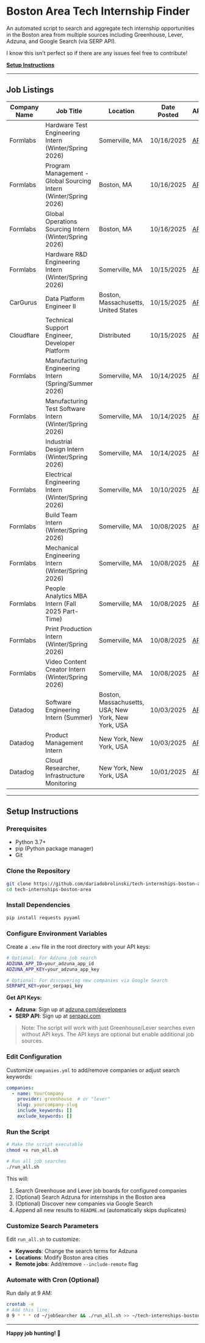 # Boston Area Tech Internship Finder

An automated script to search and aggregate tech internship opportunities in the Boston area from multiple sources including Greenhouse, Lever, Adzuna, and Google Search (via SERP API).

I know this isn't perfect so if there are any issues feel free to contribute!

**[Setup Instructions](#setup-instructions)**

---

## Job Listings

| Company Name | Job Title | Location | Date Posted | APPLY |
|---|---|---|---|---|
| Formlabs | Hardware Test Engineering Intern (Winter/Spring 2026) | Somerville, MA | 10/16/2025 | [APPLY](https://careers.formlabs.com/job/7271951/apply/?gh_jid=7271951) |
| Formlabs | Program Management - Global Sourcing Intern (Winter/Spring 2026) | Boston, MA | 10/16/2025 | [APPLY](https://careers.formlabs.com/job/7190788/apply/?gh_jid=7190788) |
| Formlabs | Global Operations Sourcing Intern (Winter/Spring 2026) | Boston, MA | 10/16/2025 | [APPLY](https://careers.formlabs.com/job/7190913/apply/?gh_jid=7190913) |
| Formlabs | Hardware R&D Engineering Intern (Winter/Spring 2026) | Somerville, MA | 10/15/2025 | [APPLY](https://careers.formlabs.com/job/7233962/apply/?gh_jid=7233962) |
| CarGurus | Data Platform Engineer II | Boston, Massachusetts, United States | 10/15/2025 | [APPLY](https://careers.cargurus.com/us/en/job/7264613?gh_jid=7264613) |
| Cloudflare | Technical Support Engineer, Developer Platform | Distributed | 10/15/2025 | [APPLY](https://boards.greenhouse.io/cloudflare/jobs/7268796?gh_jid=7268796) |
| Formlabs | Manufacturing Engineering Intern (Spring/Summer 2026) | Somerville, MA | 10/14/2025 | [APPLY](https://careers.formlabs.com/job/7083351/apply/?gh_jid=7083351) |
| Formlabs | Manufacturing Test Software Intern (Winter/Spring 2026) | Somerville, MA | 10/14/2025 | [APPLY](https://careers.formlabs.com/job/7284267/apply/?gh_jid=7284267) |
| Formlabs | Industrial Design Intern (Winter/Spring 2026) | Somerville, MA | 10/14/2025 | [APPLY](https://careers.formlabs.com/job/7269786/apply/?gh_jid=7269786) |
| Formlabs | Electrical Engineering Intern (Winter/Spring 2026) | Somerville, MA | 10/10/2025 | [APPLY](https://careers.formlabs.com/job/7286400/apply/?gh_jid=7286400) |
| Formlabs | Build Team Intern (Winter/Spring 2026) | Somerville, MA | 10/08/2025 | [APPLY](https://careers.formlabs.com/job/7215024/apply/?gh_jid=7215024) |
| Formlabs | Mechanical Engineering Intern (Winter/Spring 2026) | Somerville, MA | 10/08/2025 | [APPLY](https://careers.formlabs.com/job/7095197/apply/?gh_jid=7095197) |
| Formlabs | People Analytics MBA Intern (Fall 2025 Part-Time) | Somerville, MA | 10/08/2025 | [APPLY](https://careers.formlabs.com/job/7263134/apply/?gh_jid=7263134) |
| Formlabs | Print Production Intern (Winter/Spring 2026) | Somerville, MA | 10/08/2025 | [APPLY](https://careers.formlabs.com/job/7217328/apply/?gh_jid=7217328) |
| Formlabs | Video Content Creator Intern (Winter/Spring 2026) | Somerville, MA | 10/08/2025 | [APPLY](https://careers.formlabs.com/job/7134956/apply/?gh_jid=7134956) |
| Datadog | Software Engineering Intern (Summer) | Boston, Massachusetts, USA; New York, New York, USA | 10/03/2025 | [APPLY](https://careers.datadoghq.com/detail/7158137/?gh_jid=7158137) |
| Datadog | Product Management Intern | New York, New York, USA | 10/03/2025 | [APPLY](https://careers.datadoghq.com/detail/7127832/?gh_jid=7127832) |
| Datadog | Cloud Researcher, Infrastructure Monitoring | New York, New York, USA | 10/01/2025 | [APPLY](https://careers.datadoghq.com/detail/7238269/?gh_jid=7238269) |

---

## Setup Instructions

### Prerequisites
- Python 3.7+
- pip (Python package manager)
- Git

### Clone the Repository
```bash
git clone https://github.com/dariadobrolinski/tech-internships-boston-area
cd tech-internships-boston-area
```

### Install Dependencies
```bash
pip install requests pyyaml
```

### Configure Environment Variables
Create a `.env` file in the root directory with your API keys:
```bash
# Optional: For Adzuna job search
ADZUNA_APP_ID=your_adzuna_app_id
ADZUNA_APP_KEY=your_adzuna_app_key

# Optional: For discovering new companies via Google Search
SERPAPI_KEY=your_serpapi_key
```

**Get API Keys:**
- **Adzuna**: Sign up at [adzuna.com/developers](https://developer.adzuna.com/)
- **SERP API**: Sign up at [serpapi.com](https://serpapi.com/)

> Note: The script will work with just Greenhouse/Lever searches even without API keys. The API keys are optional but enable additional job sources.

### Edit Configuration
Customize `companies.yml` to add/remove companies or adjust search keywords:
```yaml
companies:
  - name: YourCompany
    provider: greenhouse  # or "lever"
    slug: yourcompany-slug
    include_keywords: []
    exclude_keywords: []
```

### Run the Script
```bash
# Make the script executable
chmod +x run_all.sh

# Run all job searches
./run_all.sh
```

This will:
1. Search Greenhouse and Lever job boards for configured companies
2. (Optional) Search Adzuna for internships in the Boston area
3. (Optional) Discover new companies via Google Search
4. Append all new results to `README.md` (automatically skips duplicates)

### Customize Search Parameters
Edit `run_all.sh` to customize:
- **Keywords**: Change the search terms for Adzuna
- **Locations**: Modify Boston area cities
- **Remote jobs**: Add/remove `--include-remote` flag

### Automate with Cron (Optional)
Run daily at 9 AM:
```bash
crontab -e
# Add this line:
0 9 * * * cd ~/jobSearcher && ./run_all.sh >> ~/tech-internships-boston-area/cron.log 2>&1
```

---

**Happy job hunting! 🎉**
